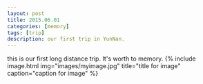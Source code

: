 ```yaml
---
layout: post
title: 2015.06.01
categories: [memory]
tags: [trip]
description: our first trip in YunNan.
---
```


this is our first long distance trip. It's worth to memory.
{% include image.html
    img="images/myimage.jpg"
    title="title for image"
    caption="caption for image" %}

